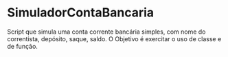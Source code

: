 # SimuladorContaBancaria
Script que simula uma conta corrente bancária simples, com nome do correntista, depósito, saque, saldo. O Objetivo é exercitar o uso de classe e de função.
